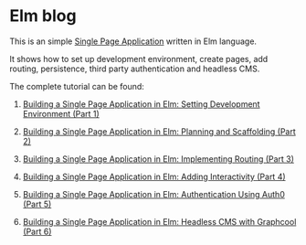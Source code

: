 
# Elm blog 

This is an simple [Single Page Application](https://www.dennis-grinch.co.uk/elm-blog/) written in Elm language. 

It shows how to set up development environment, create pages, add routing, persistence, third party authentication and 
headless CMS.

The complete tutorial can be found:
 
 
1. [Building a Single Page Application in Elm: Setting Development Environment (Part 1)](https://medium.com/@grrinchas/building-a-single-page-application-in-elm-setting-development-environment-part-1-94a838da5f88)

2. [Building a Single Page Application in Elm: Planning and Scaffolding (Part 2)](https://medium.com/@grrinchas/building-a-single-page-application-in-elm-planning-and-scaffolding-part-2-279b4924c578)

3. [Building a Single Page Application in Elm: Implementing Routing (Part 3)](https://medium.com/@grrinchas/building-a-single-page-application-in-elm-implementing-routing-part-3-331fb5e2a472)

4. [Building a Single Page Application in Elm: Adding Interactivity (Part 4)](https://medium.com/@grrinchas/building-a-single-page-application-in-elm-adding-interactivity-part-4-97eb2e40fc42)

5. [Building a Single Page Application in Elm: Authentication Using Auth0 (Part 5)](https://medium.com/@grrinchas/building-a-single-page-application-in-elm-authentication-using-auth0-part-5-e71c918510fd)

6. [Building a Single Page Application in Elm: Headless CMS with Graphcool (Part 6)](https://medium.com/@grrinchas/building-a-single-page-application-in-elm-headless-cms-with-graphcool-part-6-cf011fe44491)


